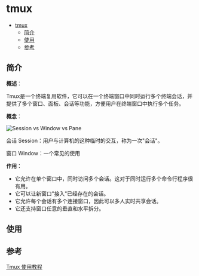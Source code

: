 # tmux

- [tmux](#tmux)
  - [简介](#简介)
  - [使用](#使用)
  - [参考](#参考)

## 简介

**概述**：

Tmux是一个终端复用软件，它可以在一个终端窗口中同时运行多个终端会话，并提供了多个窗口、面板、会话等功能，方便用户在终端窗口中执行多个任务。

**概念**：

![Session vs Window vs Pane](https://img-blog.csdnimg.cn/20191108150228720.png?x-oss-process=image/watermark,type_ZmFuZ3poZW5naGVpdGk,shadow_10,text_aHR0cHM6Ly9saXVtaWFvY24uYmxvZy5jc2RuLm5ldA==,size_16,color_FFFFFF,t_70)

会话 Session：用户与计算机的这种临时的交互，称为一次"会话"。

窗口 Window：一个常见的使用

**作用**：

- 它允许在单个窗口中，同时访问多个会话。这对于同时运行多个命令行程序很有用。
- 它可以让新窗口"接入"已经存在的会话。
- 它允许每个会话有多个连接窗口，因此可以多人实时共享会话。
- 它还支持窗口任意的垂直和水平拆分。

## 使用



## 参考

[Tmux 使用教程](https://www.ruanyifeng.com/blog/2019/10/tmux.html)
